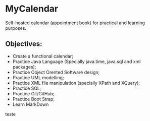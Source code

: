 # MyCalendar
Self-hosted calendar (appointment book) for practical and learning purposes.

## Objectives:

* Create a functional calendar;
* Practice Java Language (Specially java.time, java.sql and xml packages);
* Practice Object Orented Software design;
* Practice UML modelling;
* Practice XML file manipulation (specially XPath and XQuery);
* Practice SQL;
* Practice Git/GitHub;
* Practice Boot Strap;
* Learn MarkDown

teste

